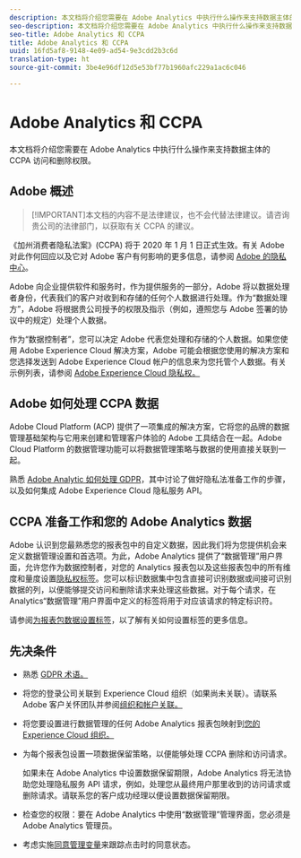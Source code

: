 ```yaml
---
description: 本文档将介绍您需要在 Adobe Analytics 中执行什么操作来支持数据主体的 CCPA 访问和删除权限。
seo-description: 本文档将介绍您需要在 Adobe Analytics 中执行什么操作来支持数据主体的 CCPA 访问和删除权限。
seo-title: Adobe Analytics 和 CCPA
title: Adobe Analytics 和 CCPA
uuid: 16fd5af8-9148-4e09-ad54-9e3cdd2b3c6d
translation-type: ht
source-git-commit: 3be4e96df12d5e53bf77b1960afc229a1ac6c046

---
```



# Adobe Analytics 和 CCPA

本文档将介绍您需要在 Adobe Analytics 中执行什么操作来支持数据主体的 CCPA 访问和删除权限。

## Adobe 概述

>[!IMPORTANT]本文档的内容不是法律建议，也不会代替法律建议。请咨询贵公司的法律部门，以获取有关 CCPA 的建议。

《加州消费者隐私法案》(CCPA) 将于 2020 年 1 月 1 日正式生效。有关 Adobe 对此作何回应以及它对 Adobe 客户有何影响的更多信息，请参阅 [Adobe 的隐私中心](https://www.adobe.com/cn/privacy.html)。

Adobe 向企业提供软件和服务时，作为提供服务的一部分，Adobe 将以数据处理者身份，代表我们的客户对收到和存储的任何个人数据进行处理。作为“数据处理方”，Adobe 将根据贵公司授予的权限及指示（例如，遵照您与 Adobe 签署的协议中的规定）处理个人数据。

作为“数据控制者”，您可以决定 Adobe 代表您处理和存储的个人数据。如果您使用 Adobe Experience Cloud 解决方案，Adobe 可能会根据您使用的解决方案和您选择发送到 Adobe Experience Cloud 帐户的信息来为您托管个人数据。有关示例列表，请参阅 [Adobe Experience Cloud 隐私权。](https://www.adobe.com/cn/privacy/marketing-cloud.html#collect)

## Adobe 如何处理 CCPA 数据

Adobe Cloud Platform (ACP) 提供了一项集成的解决方案，它将您的品牌的数据管理基础架构与它用来创建和管理客户体验的 Adobe 工具结合在一起。Adobe Cloud Platform 的数据管理功能可以将数据管理策略与数据的使用直接关联到一起。

熟悉 [Adobe Analytic 如何处理 GDPR](https://www.adobe.com/cn/data-analytics-cloud/analytics/general-data-protection-regulation.html)，其中讨论了做好隐私法准备工作的步骤，以及如何集成 Adobe Experience Cloud 隐私服务 API。

## CCPA 准备工作和您的 Adobe Analytics 数据

Adobe 认识到您最熟悉您的报表包中的自定义数据，因此我们将为您提供机会来定义数据管理设置和首选项。为此，Adobe Analytics 提供了“数据管理”用户界面，允许您作为数据控制者，对您的 Analytics 报表包以及这些报表包中的所有维度和量度设置[隐私权标签](/help/admin/c-data-governance/gdpr-labels.md#data-governance-labels)。您可以标识数据集中包含直接可识别数据或间接可识别数据的列，以便能够提交访问和删除请求来处理这些数据。对于每个请求，在 Analytics“数据管理”用户界面中定义的标签将用于对应该请求的特定标识符。

请参阅[为报表包数据设置标签](/help//admin/c-data-governance/gdpr-setup-reportsuite.md)，以了解有关如何设置标签的更多信息。

## 先决条件

* 熟悉 [GDPR 术语。](/help/admin/c-data-governance/gdpr-terminology.md)
* 将您的登录公司关联到 Experience Cloud 组织（如果尚未关联）。请联系 Adobe 客户关怀团队并参阅[组织和帐户关联。](https://marketing.adobe.com/resources/help/zh_CN/mcloud/organizations.html)
* 将您要设置进行数据管理的任何 Adobe Analytics 报表包映射到[您的 Experience Cloud 组织。](https://marketing.adobe.com/resources/help/zh_CN/mcloud/report-suite-mapping.html)
* 为每个报表包设置一项数据保留策略，以便能够处理 CCPA 删除和访问请求。

   如果未在 Adobe Analytics 中设置数据保留期限，Adobe Analytics 将无法协助您处理隐私服务 API 请求，例如，处理您从最终用户那里收到的访问请求或删除请求。请联系您的客户成功经理以便设置数据保留期限。

* 检查您的权限：要在 Adobe Analytics 中使用“数据管理”管理界面，您必须是 Adobe Analytics 管理员。
* 考虑实施[同意管理变量](/help/admin/c-data-governance/consent-variables.md)来跟踪点击时的同意状态。
